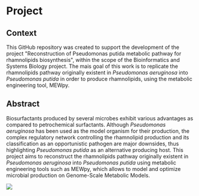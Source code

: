 # Project

## Context
This GitHub repository was created to support the development of the project "Reconstruction of Pseudomonas putida metabolic pathway for rhamnolipids biosynthesis", within the scope of the Bioinformatics and Systems Biology project. The mais goal of this work is to replicate the rhamnolipids pathway originally existent in *Pseudomonas aeruginosa* into *Pseudomonas putida* in order to produce rhamnolipids, using the metabolic engineering tool, MEWpy.

## Abstract
Biosurfactants produced by several microbes exhibit various advantages as compared to petrochemical surfactants. Although *Pseudomonas aeruginosa* has been used as the model organism for their production, the complex regulatory network controlling the rhamnolipid production and its classification as an opportunistic pathogen are major downsides, thus highlighting *Pseudomonas putida* as an alternative producing host. This project aims to reconstruct the rhamnolipids pathway originally existent in *Pseudomonas aeruginosa* into *Pseudomonas putida* using metabolic engineering tools such as MEWpy, which allows to model and optimize microbial production on Genome-Scale Metabolic Models.

![](pathway\20putida.jpg)
